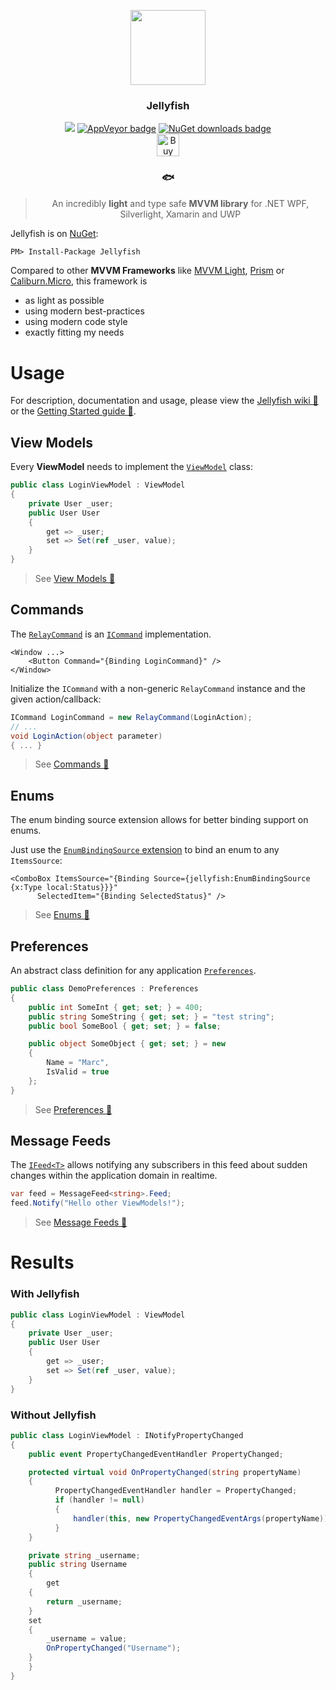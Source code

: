 <p align="center">
  <img src="https://github.com/mrousavy/Jellyfish/raw/master/Images/jellyfish.png" height="120" />
  <h3 align="center">Jellyfish</h3>
  <p align="center">
	<a class="badge-align" href="https://www.codacy.com/app/mrousavy/Jellyfish?utm_source=github.com&amp;utm_medium=referral&amp;utm_content=mrousavy/Jellyfish&amp;utm_campaign=Badge_Grade"><img src="https://api.codacy.com/project/badge/Grade/b677d8c1fa194835b42b7b6266a39b6b"/></a>
	<a href="https://ci.appveyor.com/project/mrousavy/jellyfish/"><img src="https://ci.appveyor.com/api/projects/status/o7nxq777rlqmr082?svg=true" alt="AppVeyor badge"></a>
	<a href="https://www.nuget.org/packages/Jellyfish/"><img src="https://img.shields.io/nuget/dt/Jellyfish.svg" alt="NuGet downloads badge"></a>
	<br/>
	<a href='https://ko-fi.com/F1F8CLXG' target='_blank'><img height='36' style='border:0px;height:36px;' src='https://az743702.vo.msecnd.net/cdn/kofi2.png?v=0' border='0' alt='Buy Me a Coffee at ko-fi.com' /></a>
	<h3 align="center">🐟</h3>
  </p>
  <blockquote align="center">
  	<p align="center">
  		An incredibly <strong>light</strong> and type safe <strong>MVVM library</strong> for .NET WPF, Silverlight, Xamarin and UWP
	  </p>
  </blockquote>
</p>

Jellyfish is on [NuGet](https://www.nuget.org/packages/Jellyfish/):
```pm
PM> Install-Package Jellyfish
```

Compared to other **MVVM Frameworks** like [MVVM Light](http://www.mvvmlight.net/), [Prism](https://github.com/PrismLibrary/Prism) or [Caliburn.Micro](https://caliburnmicro.com/), this framework is
* as light as possible
* using modern best-practices
* using modern code style
* exactly fitting my needs


# Usage

For description, documentation and usage, please view the [Jellyfish wiki 📖](https://github.com/mrousavy/Jellyfish/wiki) or the [Getting Started guide 📖](https://github.com/mrousavy/Jellyfish/wiki/Getting-started).

## View Models

Every **ViewModel** needs to implement the [`ViewModel`](https://github.com/mrousavy/Jellyfish/blob/master/Jellyfish/ViewModel.cs) class:

```cs
public class LoginViewModel : ViewModel
{
    private User _user;
    public User User
    {
        get => _user;
        set => Set(ref _user, value);
    }
}
```

> See [View Models 📖](https://github.com/mrousavy/Jellyfish/wiki/View-Models)

## Commands
The [`RelayCommand`](https://github.com/mrousavy/Jellyfish/blob/master/Jellyfish/RelayCommand.cs) is an [`ICommand`](https://msdn.microsoft.com/en-us/library/system.windows.input.icommand(v=vs.110).aspx) implementation.

```xaml
<Window ...>
    <Button Command="{Binding LoginCommand}" />
</Window>
```

Initialize the `ICommand` with a non-generic `RelayCommand` instance and the given action/callback:
```cs
ICommand LoginCommand = new RelayCommand(LoginAction);
// ...
void LoginAction(object parameter)
{ ... }
```

> See [Commands 📖](https://github.com/mrousavy/Jellyfish/wiki/Commands)

## Enums
The enum binding source extension allows for better binding support on enums.

Just use the [`EnumBindingSource` extension](https://github.com/mrousavy/Jellyfish/blob/master/Jellyfish/Extensions/EnumBindingSourceExtension.cs) to bind an enum to any `ItemsSource`:
```xaml
<ComboBox ItemsSource="{Binding Source={jellyfish:EnumBindingSource {x:Type local:Status}}}"
	  SelectedItem="{Binding SelectedStatus}" />
```

> See [Enums 📖](https://github.com/mrousavy/Jellyfish/wiki/Enums)

## Preferences
An abstract class definition for any application [`Preferences`](https://github.com/mrousavy/Jellyfish/blob/master/Jellyfish/Preferences.cs).

```cs
public class DemoPreferences : Preferences
{
    public int SomeInt { get; set; } = 400;
    public string SomeString { get; set; } = "test string";
    public bool SomeBool { get; set; } = false;

    public object SomeObject { get; set; } = new
    {
        Name = "Marc",
        IsValid = true
    };
}
```

> See [Preferences 📖](https://github.com/mrousavy/Jellyfish/wiki/Preferences)

## Message Feeds
The [`IFeed<T>`](https://github.com/mrousavy/Jellyfish/blob/master/Jellyfish/IFeed.cs) allows notifying any subscribers in this feed about sudden changes within the application domain in realtime.

```cs
var feed = MessageFeed<string>.Feed;
feed.Notify("Hello other ViewModels!");
```

> See [Message Feeds 📖](https://github.com/mrousavy/Jellyfish/wiki/Feeds)


# Results
### With Jellyfish
```cs
public class LoginViewModel : ViewModel
{
    private User _user;
    public User User
    {
        get => _user;
        set => Set(ref _user, value);
    }
}
```

### Without Jellyfish
```cs
public class LoginViewModel : INotifyPropertyChanged
{
    public event PropertyChangedEventHandler PropertyChanged;

    protected virtual void OnPropertyChanged(string propertyName)
    {
          PropertyChangedEventHandler handler = PropertyChanged;
          if (handler != null)
          {
              handler(this, new PropertyChangedEventArgs(propertyName));
          }
    }

    private string _username;
    public string Username
    {
        get
	{
	    return _username;
	}
	set
	{
	    _username = value;
	    OnPropertyChanged("Username");
	}
    }
}
```
